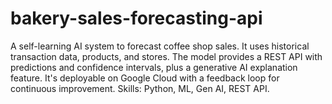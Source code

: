 # bakery-sales-forecasting-api
A self-learning AI system to forecast coffee shop sales. It uses historical transaction data, products, and stores. The model provides a REST API with predictions and confidence intervals, plus a generative AI explanation feature. It's deployable on Google Cloud with a feedback loop for continuous improvement. Skills: Python, ML, Gen AI, REST API.
